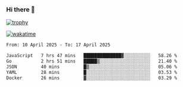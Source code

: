 ### Hi there 👋

[![trophy](https://github-profile-trophy.vercel.app/?username=cxnky&theme=dracula)](https://github.com/ryo-ma/github-profile-trophy)

[![wakatime](https://wakatime.com/badge/user/1c39c599-5497-41b9-a5be-2c4676e7fd23.svg)](https://wakatime.com/@1c39c599-5497-41b9-a5be-2c4676e7fd23)
<!--START_SECTION:waka-->

```txt
From: 10 April 2025 - To: 17 April 2025

JavaScript   7 hrs 47 mins   ██████████████▓░░░░░░░░░░   58.26 %
Go           2 hrs 51 mins   █████▒░░░░░░░░░░░░░░░░░░░   21.40 %
JSON         40 mins         █▒░░░░░░░░░░░░░░░░░░░░░░░   05.06 %
YAML         28 mins         █░░░░░░░░░░░░░░░░░░░░░░░░   03.53 %
Docker       26 mins         ▓░░░░░░░░░░░░░░░░░░░░░░░░   03.29 %
```

<!--END_SECTION:waka-->
